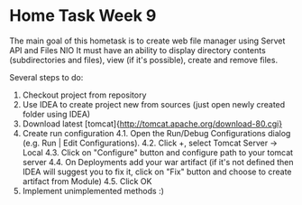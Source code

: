 # Home Task Week 9

The main goal of this hometask is to create web file manager using Servet API and Files NIO
It must have an ability to display directory contents (subdirectories and files), view (if it's possible), create and remove files.

Several steps to do:

1. Checkout project from repository
2. Use IDEA to create project new from sources (just open newly created folder using IDEA)
3. Download latest [tomcat]{http://tomcat.apache.org/download-80.cgi}
4. Create run configuration
4.1. Open the Run/Debug Configurations dialog (e.g. Run | Edit Configurations).
4.2. Click +, select Tomcat Server -> Local
4.3. Click on "Configure" button and configure path to your tomcat server
4.4. On Deployments add your war artifact (if it's not defined then IDEA will suggest you to fix it, click on "Fix" button and choose to create artifact from Module)
4.5. Click OK
5. Implement unimplemented methods :)